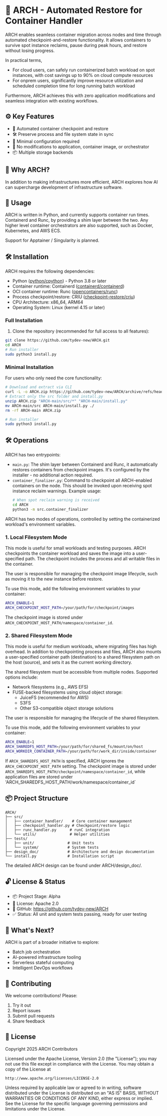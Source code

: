 # 🚀 ARCH - Automated Restore for Container Handler

ARCH enables seamless container migration across nodes and time through automated checkpoint-and-restore functionality. It allows containers to survive spot instance reclaims, pause during peak hours, and restore without losing progress. 

In practical terms, 
- For cloud users, can safely run containerized batch workload on spot instances, with cost savings up to 90% on cloud compute resources
- For onprem users, significantly improve resource utilization and scheduled completion time for long running batch workload

Furthermore, ARCH achieves this with zero application modifications and seamless integration with existing workflows.

## ⚙️ Key Features

- 🔄 Automated container checkpoint and restore
- 🛠️ Preserve process and file system state in sync
- 🤖 Minimal configuration required
- 🧩 No modifications to application, container image, or orchestrator
- 📦 Multiple storage backends

## 🧠 Why ARCH?

In addition to making infrastructures more efficient, ARCH explores how AI can supercharge development of infrastructure software.

## 🧪 Usage 

ARCH is written in Python, and currently supports container run times. Containerd and Runc, by providing a shim layer between the two. Any higher level container orchestrators are also supported, such as Docker, Kubernetes, and AWS ECS.

Support for Apptainer / Singularity is planned.

## 🛠️ Installation

ARCH requires the following dependencies:
- Python ([python/cpython](https://github.com/python/cpython)) - Python 3.8 or later
- Container runtime: Containerd ([containerd/containerd](https://github.com/containerd/containerd)) 
- OCI container runtime: Runc ([opencontainers/runc](https://github.com/opencontainers/runc)) 
- Process checkpoint/restore: CRIU ([checkpoint-restore/criu](https://github.com/checkpoint-restore/criu))
- CPU Architecture: x86_64, ARM64
- Operating System: Linux (kernel 4.15 or later)

### Full Installation
1. Clone the repository (recommended for full access to all features):
```bash
git clone https://github.com/tydev-new/ARCH.git
cd ARCH
# Run installer
sudo python3 install.py
```

### Minimal Installation
For users who only need the core functionality:

```bash
# Download and extract via CLI 
curl -L -o ARCH.zip https://github.com/tydev-new/ARCH/archive/refs/heads/main.zip
# Extract only the src folder and install.py
unzip ARCH.zip "ARCH-main/src/*" "ARCH-main/install.py"
mv ARCH-main/src ARCH-main/install.py ./
rm -rf ARCH-main ARCH.zip

# Run installer
sudo python3 install.py
```

## 🛠️ Operations
ARCH has two entrypoints:
- `main.py`: The shim layer between Containerd and Runc, it automatically restores containers from checkpoint images. It's configured by the installer - no additional action required.
- `container_finalizer.py`: Command to checkpoint all ARCH-enabled containers on the node. This should be invoked upon receiving spot instance reclaim warnings. Example usage:
  ```bash
  # When spot reclaim warning is received
  cd ARCH
  python3 -m src.container_finalizer
  ```

ARCH has two modes of operations, controlled by setting the containerized workload's environment variables.

### 1. Local Filesystem Mode
This mode is useful for small workloads and testing purposes. ARCH checkpoints the container workload and saves the image into a user-specified path. The checkpoint includes the process and all writable files in the container.

The user is responsible for managing the checkpoint image lifecycle, such as moving it to the new instance before restore.

To use this mode, add the following environment variables to your container:
```bash
ARCH_ENABLE=1
ARCH_CHECKPOINT_HOST_PATH=/your/path/for/checkpoint/images
```

The checkpoint image is stored under `ARCH_CHECKPOINT_HOST_PATH/namespace/container_id`.

### 2. Shared Filesystem Mode
This mode is useful for medium workloads, where migrating files has high overhead. In addition to checkpointing process and files, ARCH also mounts a user-specified container path (destination) to a shared filesystem path on the host (source), and sets it as the current working directory.

The shared filesystem must be accessible from multiple nodes. Supported options include:
- Network filesystems (e.g., AWS EFS)
- FUSE-backed filesystems using cloud object storage:
  - JuiceFS (recommended for AWS)
  - S3FS
  - Other S3-compatible object storage solutions

The user is responsible for managing the lifecycle of the shared filesystem.

To use this mode, add the following environment variables to your container:
```bash
ARCH_ENABLE=1
ARCH_SHAREDFS_HOST_PATH=/your/path/for/shared_fs/mount/on/host
ARCH_WORKDIR_CONTAINER_PATH=/your/path/for/work_dir/inside/container
```

If `ARCH_SHAREDFS_HOST_PATH` is specified, ARCH ignores the `ARCH_CHECKPOINT_HOST_PATH` setting. The checkpoint image is stored under `ARCH_SHAREDFS_HOST_PATH/checkpoint/namespace/container_id`, while application files are stored under 'ARCH_SHAREDFS_HOST_PATH/work/namespace/container_id`


## 📦 Project Structure

```
ARCH/
├── src/
│   ├── container_handler/    # Core container management
│   ├── checkpoint_handler.py # Checkpoint/restore logic
│   ├── runc_handler.py      # runC integration
│   └── utils/               # Helper utilities
├── tests/
│   ├── unit/               # Unit tests
│   └── system/             # System tests
├── design_doc/             # Architecture and design documentation
└── install.py              # Installation script
```

The detailed ARCH design can be found under ARCH/design_doc/.

## 🔓 License & Status

- 📦 Project Stage: Alpha
- 🔐 License: Apache 2.0
- 🔗 GitHub: https://github.com/tydev-new/ARCH
- ✅ Status: All unit and system tests passing, ready for user testing

## 🌌 What's Next?

ARCH is part of a broader initiative to explore:
- Batch job orchestration
- AI-powered infrastructure tooling
- Serverless stateful computing
- Intelligent DevOps workflows

## 🤝 Contributing

We welcome contributions! Please:
1. Try it out
2. Report issues
3. Submit pull requests
4. Share feedback

## 📝 License

Copyright 2025 ARCH Contributors

Licensed under the Apache License, Version 2.0 (the "License");
you may not use this file except in compliance with the License.
You may obtain a copy of the License at

    http://www.apache.org/licenses/LICENSE-2.0

Unless required by applicable law or agreed to in writing, software
distributed under the License is distributed on an "AS IS" BASIS,
WITHOUT WARRANTIES OR CONDITIONS OF ANY KIND, either express or implied.
See the License for the specific language governing permissions and
limitations under the License.